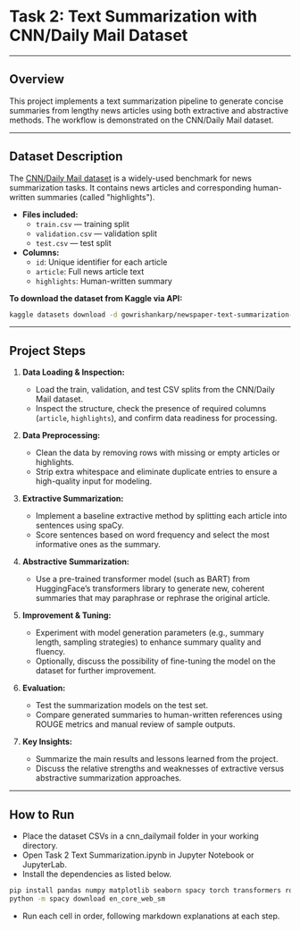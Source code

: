 # Task 2: Text Summarization with CNN/Daily Mail Dataset
---

## Overview

This project implements a text summarization pipeline to generate concise summaries from lengthy news articles using both extractive and abstractive methods. The workflow is demonstrated on the CNN/Daily Mail dataset.

---

## Dataset Description

The [CNN/Daily Mail dataset](https://www.kaggle.com/datasets/gowrishankarp/newspaper-text-summarization-cnn-dailymail) is a widely-used benchmark for news summarization tasks. It contains news articles and corresponding human-written summaries (called "highlights").

- **Files included:**  
  - `train.csv` — training split  
  - `validation.csv` — validation split  
  - `test.csv` — test split  
- **Columns:**  
  - `id`: Unique identifier for each article  
  - `article`: Full news article text  
  - `highlights`: Human-written summary

**To download the dataset from Kaggle via API:**  
```bash
kaggle datasets download -d gowrishankarp/newspaper-text-summarization-cnn-dailymail
```

---

## Project Steps

1. **Data Loading & Inspection:**
    - Load the train, validation, and test CSV splits from the CNN/Daily Mail dataset.
    - Inspect the structure, check the presence of required columns (`article`, `highlights`), and confirm data readiness for processing.

2. **Data Preprocessing:**
    - Clean the data by removing rows with missing or empty articles or highlights.
    - Strip extra whitespace and eliminate duplicate entries to ensure a high-quality input for modeling.

3. **Extractive Summarization:**
    - Implement a baseline extractive method by splitting each article into sentences using spaCy.
    - Score sentences based on word frequency and select the most informative ones as the summary.

4. **Abstractive Summarization:**
    - Use a pre-trained transformer model (such as BART) from HuggingFace’s transformers library to generate new, coherent summaries that may paraphrase or rephrase the original article.

5. **Improvement & Tuning:**
    - Experiment with model generation parameters (e.g., summary length, sampling strategies) to enhance summary quality and fluency.
    - Optionally, discuss the possibility of fine-tuning the model on the dataset for further improvement.

6. **Evaluation:**
    - Test the summarization models on the test set.
    - Compare generated summaries to human-written references using ROUGE metrics and manual review of sample outputs.

7. **Key Insights:**
    - Summarize the main results and lessons learned from the project.
    - Discuss the relative strengths and weaknesses of extractive versus abstractive summarization approaches.

---
## How to Run
  - Place the dataset CSVs in a cnn_dailymail folder in your working directory.
  - Open Task 2 Text Summarization.ipynb in Jupyter Notebook or JupyterLab.
  - Install the dependencies as listed below.
```bash
pip install pandas numpy matplotlib seaborn spacy torch transformers rouge-score
python -m spacy download en_core_web_sm
```
  
  - Run each cell in order, following markdown explanations at each step.
